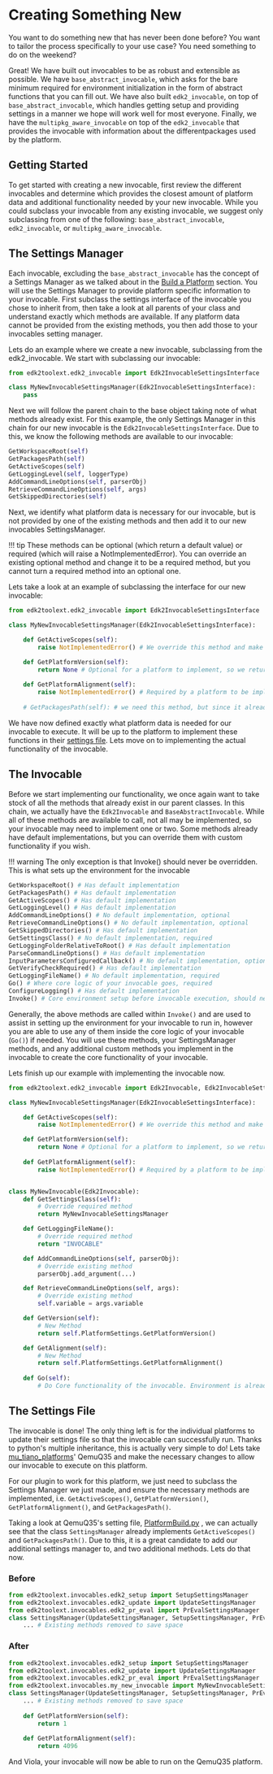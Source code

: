 # Creating Something New

You want to do something new that has never been done before? You want to tailor
the process specifically to your use case? You need something to do on the
weekend?

Great! We have built out invocables
to be as robust and extensible as possible. We have `base_abstract_invocable`,
which asks for the bare minimum required for environment initialization in the form
of abstract functions that you can fill out. We have also built `edk2_invocable`, on
top of `base_abstract_invocable`, which handles getting setup and providing settings
in a manner we hope will work well for most everyone. Finally, we have the
`multipkg_aware_invocable` on top of the `edk2_invocable` that provides the invocable
with information about the differentpackages used by the platform.

## Getting Started

To get started with creating a new invocable, first review the different invocables
and determine which provides the closest amount of platform data and additional
functionality needed by your new invocable. While you could subclass your invocable
from any existing invocable, we suggest only subclassing from one of the following:
`base_abstract_invocable`, `edk2_invocable`, or `multipkg_aware_invocable`.

## The Settings Manager

Each invocable, excluding the `base_abstract_invocable` has the concept of a Settings
Manager as we talked about in the [Build a Platform](/1.%20Getting%20Started/build)
section. You will use the Settings Manager to provide platform specific information
to your invocable. First subclass the settings interface of the invocable you chose to
inherit from, then take a look at all parents of your class and understand exactly which
methods are available. If any platform data cannot be provided from the existing methods,
you then add those to your invocables setting manager.

Lets do an example where we create a new invocable, subclassing from the edk2_invocable.
We start with subclassing our invocable:

```python
from edk2toolext.edk2_invocable import Edk2InvocableSettingsInterface

class MyNewInvocableSettingsManager(Edk2InvocableSettingsInterface):
    pass

```

Next we will follow the parent chain to the base object taking note of what methods
already exist. For this example, the only Settings Manager in this chain for our new
invocable is the `Edk2InvocableSettingsInterface`. Due to this, we know the following methods are available to our invocable:

```python
GetWorkspaceRoot(self)
GetPackagesPath(self)
GetActiveScopes(self)
GetLoggingLevel(self, loggerType)
AddCommandLineOptions(self, parserObj)
RetrieveCommandLineOptions(self, args)
GetSkippedDirectories(self)
```

Next, we identify what platform data is necessary for our invocable, but is not provided by
one of the existing methods and then add it to our new invocables SettingsManager.

!!! tip
    These methods can be optional (which return a default value) or required (which will
    raise a NotImplementedError). You can override an existing optional method and change
    it to be a required method, but you cannot turn a required method into an optional one.

Lets take a look at an example of subclassing the interface for our new invocable:

```python
from edk2toolext.edk2_invocable import Edk2InvocableSettingsInterface

class MyNewInvocableSettingsManager(Edk2InvocableSettingsInterface):

    def GetActiveScopes(self):
        raise NotImplementedError() # We override this method and make it required to have atleast one active scope

    def GetPlatformVersion(self):
        return None # Optional for a platform to implement, so we return a default value
    
    def GetPlatformAlignment(self):
        raise NotImplementedError() # Required by a platform to be implemented so we raise an error
    
    # GetPackagesPath(self): # we need this method, but since it already exists, we don't need to reimplement it
```

We have now defined exactly what platform data is needed for our invocable to execute. It
will be up to the platform to implement these functions in their
[settings file](/usability/using_settings_manager). Lets move on to implementing the actual
functionality of the invocable.

## The Invocable

Before we start implementing our functionality, we once again want to take stock of all the
methods that already exist in our parent classes. In this chain, we actually have the
`Edk2Invocable` and `BaseAbstractInvocable`. While all of these methods are available to call,
not all may be implemented, so your invocable may need to implement one or two. Some methods
already have default implementations, but you can override them with custom functionality if
you wish.

!!! warning
    The only exception is that Invoke() should never be overridden. This is what sets up the
    environment for the invocable

```python
GetWorkspaceRoot() # Has default implementation
GetPackagesPath() # Has default implementation
GetActiveScopes() # Has default implementation
GetLoggingLevel() # Has default implementation
AddCommandLineOptions() # No default implementation, optional
RetrieveCommandLineOptions() # No default implementation, optional
GetSkippedDirectories() # Has default implementation
GetSettingsClass() # No default implementation, required
GetLoggingFolderRelativeToRoot() # Has default implementation
ParseCommandLineOptions() # Has default implementation
InputParametersConfiguredCallback() # No default implementation, optional
GetVerifyCheckRequired() # Has default implementation
GetLoggingFileName() # No default implementation, required
Go() # Where core logic of your invocable goes, required
ConfigureLogging() # Has default implementation
Invoke() # Core environment setup before invocable execution, should never be overridden
```

Generally, the above methods are called within `Invoke()` and are used to assist in setting
up the environment for your invocable to run in, however you are able to use any of them
inside the core logic of your invocable (`Go()`) if needed. You will use these methods, your
SettingsManager methods, and any additional custom methods you implement in the invocable to
create the core functionality of your invocable.

Lets finish up our example with implementing the invocable now.

```python
from edk2toolext.edk2_invocable import Edk2Invocable, Edk2InvocableSettingsInterface

class MyNewInvocableSettingsManager(Edk2InvocableSettingsInterface):

    def GetActiveScopes(self):
        raise NotImplementedError() # We override this method and make it required to have atleast one active scope

    def GetPlatformVersion(self):
        return None # Optional for a platform to implement, so we return a default value
    
    def GetPlatformAlignment(self):
        raise NotImplementedError() # Required by a platform to be implemented so we raise an error


class MyNewInvocable(Edk2Invocable):
    def GetSettingsClass(self):
        # Override required method
        return MyNewInvocableSettingsManager

    def GetLoggingFileName():
        # Override required method
        return "INVOCABLE"

    def AddCommandLineOptions(self, parserObj):
        # Override existing method
        parserObj.add_argument(...)

    def RetrieveCommandLineOptions(self, args):
        # Override existing method
        self.variable = args.variable

    def GetVersion(self):
        # New Method
        return self.PlatformSettings.GetPlatformVersion()

    def GetAlignment(self):
        # New Method
        return self.PlatformSettings.GetPlatformAlignment()
    
    def Go(self):
        # Do Core functionality of the invocable. Environment is already set up.
```

## The Settings File

The invocable is done! The only thing left is for the individual platforms to
update their settings file so that the invocable can successfully run. Thanks to
python's multiple inheritance, this is actually very simple to do! Lets take
[mu_tiano_platforms](https://github.com/microsoft/mu_tiano_platforms)' QemuQ35
and make the necessary changes to allow our invocable to execute on this platform.

For our plugin to work for this platform, we just need to subclass the Settings
Manager we just made, and ensure the necessary methods are implemented, i.e.
`GetActiveScopes()`, `GetPlatformVersion()`, `GetPlatformAlignment()`, and
`GetPackagesPath()`.

Taking a look at QemuQ35's setting file, [PlatformBuild.py](https://github.com/microsoft/mu_tiano_platforms/blob/main/Platforms/QemuQ35Pkg/PlatformBuild.py)
, we can actually see that the class `SettingsManager` already implements
`GetActiveScopes()` and `GetPackagesPath()`. Due to this, it is a great
candidate to add our additional settings manager to, and two additional
methods. Lets do that now.

### Before

```python
from edk2toolext.invocables.edk2_setup import SetupSettingsManager
from edk2toolext.invocables.edk2_update import UpdateSettingsManager
from edk2toolext.invocables.edk2_pr_eval import PrEvalSettingsManager
class SettingsManager(UpdateSettingsManager, SetupSettingsManager, PrEvalSettingsManager):
    ... # Existing methods removed to save space
```

### After

```python
from edk2toolext.invocables.edk2_setup import SetupSettingsManager
from edk2toolext.invocables.edk2_update import UpdateSettingsManager
from edk2toolext.invocables.edk2_pr_eval import PrEvalSettingsManager
from edk2toolext.invocables.my_new_invocable import MyNewInvocableSettingsManager # Path will be different
class SettingsManager(UpdateSettingsManager, SetupSettingsManager, PrEvalSettingsManager, MyNewInvocableSettingsManager):
    ... # Existing methods removed to save space
    
    def GetPlatformVersion(self):
        return 1
    
    def GetPlatformAlignment(self):
        return 4096
```

And Viola, your invocable will now be able to run on the QemuQ35 platform.
